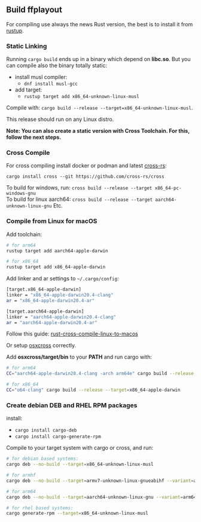 ## Build ffplayout

For compiling use always the news Rust version, the best is to install it from [rustup](https://rustup.rs/).

### Static Linking

Running `cargo build` ends up in a binary which depend on **libc.so**. But you can compile also the binary totally static:

- install musl compiler:
    - `dnf install musl-gcc`
- add target:
    - `rustup target add x86_64-unknown-linux-musl`

Compile with: `cargo build --release --target=x86_64-unknown-linux-musl`.

This release should run on any Linux distro.

**Note: You can also create a static version with Cross Toolchain. For this, follow the next steps.**

### Cross Compile

For cross compiling install docker or podman and latest [cross-rs](https://github.com/cross-rs/cross):

```
cargo install cross --git https://github.com/cross-rs/cross
```

To build for windows, run: `cross build --release --target x86_64-pc-windows-gnu`\
To build for linux aarch64: `cross build --release --target aarch64-unknown-linux-gnu`
Etc.

### Compile from Linux for macOS

Add toolchain:

```Bash
# for arm64
rustup target add aarch64-apple-darwin

# for x86_64
rustup target add x86_64-apple-darwin
```

Add linker and ar settings to `~/.cargo/config`:

```Bash
[target.x86_64-apple-darwin]
linker = "x86_64-apple-darwin20.4-clang"
ar = "x86_64-apple-darwin20.4-ar"

[target.aarch64-apple-darwin]
linker = "aarch64-apple-darwin20.4-clang"
ar = "aarch64-apple-darwin20.4-ar"
```

Follow this guide: [rust-cross-compile-linux-to-macos](https://wapl.es/rust/2019/02/17/rust-cross-compile-linux-to-macos.html)

Or setup [osxcross](https://github.com/tpoechtrager/osxcross) correctly.

Add **osxcross/target/bin** to your **PATH** and run cargo with:

```Bash
# for arm64
CC="aarch64-apple-darwin20.4-clang -arch arm64e" cargo build --release --target=aarch64-apple-darwin

# for x86_64
CC="o64-clang" cargo build --release --target=x86_64-apple-darwin
```
### Create debian DEB and RHEL RPM packages

install:
- `cargo install cargo-deb`
- `cargo install cargo-generate-rpm`

Compile to your target system with cargo or cross, and run:

```Bash
# for debian based systems:
cargo deb --no-build --target=x86_64-unknown-linux-musl

# for armhf
cargo deb --no-build --target=armv7-unknown-linux-gnueabihf --variant=armhf -p ffplayout --manifest-path=ffplayout-engine/Cargo.toml

# for arm64
cargo deb --no-build --target=aarch64-unknown-linux-gnu --variant=arm64 -p ffplayout --manifest-path=ffplayout-engine/Cargo.toml

# for rhel based systems:
cargo generate-rpm --target=x86_64-unknown-linux-musl
```
